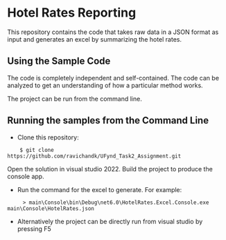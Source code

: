 
# Hotel Rates Reporting

This repository contains the code that takes raw data in a JSON format as input and generates an excel by summarizing the hotel rates.

## Using the Sample Code

The code is completely independent and self-contained. The code can be analyzed to get an understanding of how a particular method works.

The project can be run from the command line.

## Running the samples from the Command Line
* Clone this repository:
```
    $ git clone https://github.com/ravichandk/UFynd_Task2_Assignment.git
```
 Open the solution in visual studio 2022.
 Build the project to produce the console app.

* Run the command for the excel to generate. For example:
```
     > main\Console\bin\Debug\net6.0\HotelRates.Excel.Console.exe main\Console\HotelRates.json
```
* Alternatively the project can be directly run from visual studio by pressing F5
